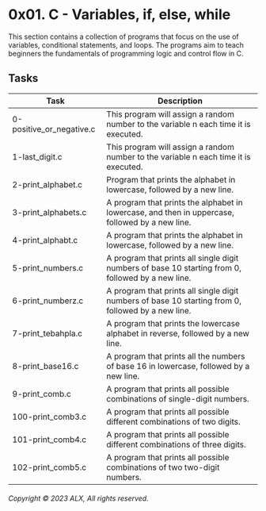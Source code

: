 # 0x01. C - Variables, if, else, while
This section contains a collection of programs that focus on the use of variables, conditional statements, and loops. The programs aim to teach beginners the fundamentals of programming logic and control flow in C.
## Tasks
| Task | Description |
|---|---|
| 0-positive_or_negative.c | This program will assign a random number to the variable n each time it is executed. |
| 1-last_digit.c | This program will assign a random number to the variable n each time it is executed. |
| 2-print_alphabet.c | Program that prints the alphabet in lowercase, followed by a new line. |
| 3-print_alphabets.c | A program that prints the alphabet in lowercase, and then in uppercase, followed by a new line. |
| 4-print_alphabt.c | A program that prints the alphabet in lowercase, followed by a new line. |
| 5-print_numbers.c | A program that prints all single digit numbers of base 10 starting from 0, followed by a new line.|
| 6-print_numberz.c | A program that prints all single digit numbers of base 10 starting from 0, followed by a new line. |
| 7-print_tebahpla.c | A program that prints the lowercase alphabet in reverse, followed by a new line. |
| 8-print_base16.c | A program that prints all the numbers of base 16 in lowercase, followed by a new line. |
| 9-print_comb.c | A program that prints all possible combinations of single-digit numbers. |
| 100-print_comb3.c | A program that prints all possible different combinations of two digits. |
| 101-print_comb4.c | A program that prints all possible different combinations of three digits. |
| 102-print_comb5.c | A program that prints all possible combinations of two two-digit numbers. |
###### Copyright © 2023 ALX, All rights reserved.
